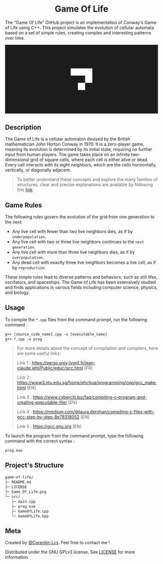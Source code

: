 <h1 align="center">Game Of Life</h1>

The "Game Of Life" GitHub project is an implementation of Conway's Game of Life using C++. This project simulates the evolution of cellular automata based on a set of simple rules, creating complex and interesting patterns over time.

<p align="center">
  <img src="https://github.com/Corentin-Lcs/game-of-life/blob/main/Game_Of_Life.png" alt="Game_Of_Life.png"/>
</p>

## Description

The Game of Life is a cellular automaton devised by the British mathematician John Horton Conway in 1970. It is a zero-player game, meaning its evolution is determined by its initial state, requiring no further input from human players. The game takes place on an infinite two-dimensional grid of square cells, where each cell is either alive or dead. Every cell interacts with its eight neighbors, which are the cells horizontally, vertically, or diagonally adjacent.

> To better understand these concepts and explore the many families of structures, clear and precise explanations are available by following this [link](https://en.wikipedia.org/wiki/Conway%27s_Game_of_Life).

## Game Rules

The following rules govern the evolution of the grid from one generation to the next:

- Any live cell with fewer than two live neighbors dies, as if by `underpopulation`.
- Any live cell with two or three live neighbors continues to the `next generation`.
- Any live cell with more than three live neighbors dies, as if by `overpopulation`.
- Any dead cell with exactly three live neighbors becomes a live cell, as if by `reproduction`.

These simple rules lead to diverse patterns and behaviors, such as still lifes, oscillators, and spaceships. The Game of Life has been extensively studied and finds applications in various fields including computer science, physics, and biology.

## Usage

To compile the `*.cpp` files from the command prompt, run the following command :

```
g++ [source_code_name].cpp -o [executable_name]
g++ *.cpp -o prog
```

> For more details about the concept of compilation and compilers, here are some useful links:
>
> Link 1 : <https://perso.univ-lyon1.fr/jean-claude.iehl/Public/educ/gcc.html> [FR]
> 
> Link 2 : <https://www3.ntu.edu.sg/home/ehchua/programming/cpp/gcc_make.html> [EN]
>          
> Link 3 : <https://www.cyberciti.biz/faq/compiling-c-program-and-creating-executable-file/> [EN]
>
> Link 4 : <https://medium.com/@laura.derohan/compiling-c-files-with-gcc-step-by-step-8e78318052> [EN]
> 
> Link 5 : <https://gcc.gnu.org> [EN]

To launch the program from the command prompt, type the following command with the correct syntax :

```
prog.exe
```

## Project's Structure

```
game-of-life/
├─ README.md
├─ LICENSE
├─ Game_Of_Life.png
└─ src/
   ├─ main.cpp
   ├─ prog.exe
   ├─ GameOfLife.cpp
   └─ GameOfLife.hpp
```

## Meta

Created by [@Corentin-Lcs](https://github.com/Corentin-Lcs). Feel free to contact me !

Distributed under the GNU GPLv3 license. See [LICENSE](https://github.com/Corentin-Lcs/game-of-life/blob/main/LICENSE) for more information.
